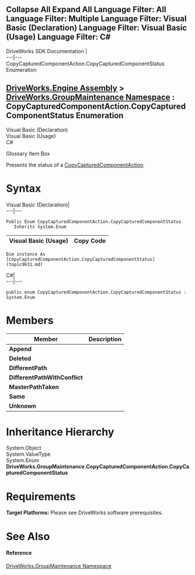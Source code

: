 Collapse All Expand All Language Filter: All  Language Filter: Multiple  Language Filter: Visual Basic (Declaration) Language Filter: Visual Basic (Usage) Language Filter: C#  
---  
DriveWorks SDK Documentation  |   
---|---  
CopyCapturedComponentAction.CopyCapturedComponentStatus Enumeration   
  
[DriveWorks.Engine Assembly](topic2156.md) > [DriveWorks.GroupMaintenance Namespace](topic9628.md) : CopyCapturedComponentAction.CopyCapturedComponentStatus Enumeration  
---  
  
Visual Basic (Declaration)    
Visual Basic (Usage)    
C# 

Glossary Item Box

Presents the status of a [CopyCapturedComponentAction](topic9686.md). 

# Syntax

Visual Basic (Declaration)|   
---|---  
      
    
    Public Enum CopyCapturedComponentAction.CopyCapturedComponentStatus 
       Inherits System.Enum  
  
Visual Basic (Usage)| Copy Code  
---|---  
      
    
    Dim instance As [CopyCapturedComponentAction.CopyCapturedComponentStatus](topic9631.md)  
  
C#|   
---|---  
      
    
    public enum CopyCapturedComponentAction.CopyCapturedComponentStatus : System.Enum   
  
# Members

Member| Description  
---|---  
**Append**|   
**Deleted**|   
**DifferentPath**|   
**DifferentPathWithConflict**|   
**MasterPathTaken**|   
**Same**|   
**Unknown**|   
  
# Inheritance Hierarchy

System.Object  
System.ValueType  
System.Enum  
**DriveWorks.GroupMaintenance.CopyCapturedComponentAction.CopyCapturedComponentStatus**  


# Requirements

**Target Platforms:** Please see DriveWorks software prerequisites.

# See Also

#### Reference

[DriveWorks.GroupMaintenance Namespace](topic9628.md)


